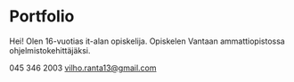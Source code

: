 # Portfolio
Hei! Olen 16-vuotias it-alan opiskelija. Opiskelen Vantaan ammattiopistossa ohjelmistokehittäjäksi. 
 
045 346 2003
vilho.ranta13@gmail.com
